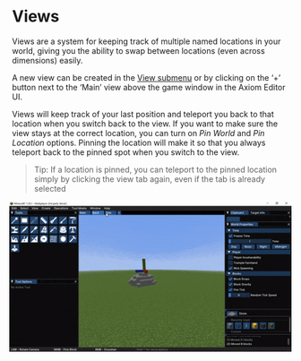 # Views

Views are a system for keeping track of multiple named locations in your world, giving you the ability to swap between locations (even across dimensions) easily. 

A new view can be created in the [View submenu](mainmenubar.md#view) or by clicking on the ‘+’ button next to the ‘Main’ view above the game window in the Axiom Editor UI. 
 
Views will keep track of your last position and teleport you back to that location when you switch back to the view. If you want to make sure the view stays at the correct location, you can turn on *Pin World* and *Pin Location* options. Pinning the location will make it so that you always teleport back to the pinned spot when you switch to the view.

> Tip: If a location is pinned, you can teleport to the pinned location simply by clicking the view tab again, even if the tab is already selected


<div style="display: flex; align-items: center; justify-content: center;">
    <img src="img\View.gif" alt="View" style="margin-right: 10px;">
</div>